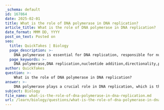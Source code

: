 ```yaml
---
_schema: default
id: 167864
date: 2025-02-01
title: What is the role of DNA polymerase in DNA replication?
article_title: What is the role of DNA polymerase in DNA replication?
date_format: MMM DD, YYYY
post_on_text: Posted on
seo:
  title: QuickTakes | Biology
  page_description: >-
    DNA polymerase is essential for DNA replication, responsible for nucleotide addition, ensuring directionality, proofreading errors, and repairing DNA, maintaining genetic integrity.
  page_keywords: >-
    DNA polymerase,DNA replication,nucleotide addition,directionality,proofreading,post-replication repair,multiprotein complexes,fidelity factors
author: QuickTakes
question: >-
    What is the role of DNA polymerase in DNA replication?
answer: >-
    DNA polymerase plays a crucial role in DNA replication, which is the process of copying the genetic material in a cell. Here are the key functions and characteristics of DNA polymerase:\n\n1. **Nucleotide Addition**: DNA polymerase is responsible for adding nucleotides to the growing DNA strand during replication. It synthesizes new DNA by incorporating complementary nucleotides to the template strand, following the base-pairing rules (adenine pairs with thymine, and cytosine pairs with guanine).\n\n2. **Directionality**: DNA polymerase can only add nucleotides in the 5' to 3' direction. This means that it requires a primer with a free 3' hydroxyl group to initiate synthesis. The enzyme extends the primer by adding nucleotides to its 3' end.\n\n3. **Proofreading Activity**: Many DNA polymerases possess proofreading capabilities through their exonuclease activity. This allows them to remove incorrectly paired nucleotides immediately after they are added, thus enhancing the fidelity of DNA replication. For example, DNA Polymerase I in prokaryotes has 5' to 3' exonuclease activity, which helps in correcting errors during replication.\n\n4. **Post-Replication Repair**: In addition to the proofreading function, DNA polymerase is involved in post-replication repair mechanisms, such as mismatch repair. These processes identify and correct any remaining errors that may have escaped the proofreading activity, further ensuring the accuracy of the replicated DNA.\n\n5. **Multiprotein Complexes**: DNA replication is a highly coordinated process that involves multiprotein complexes. DNA polymerase works in conjunction with other enzymes, such as helicase (which unwinds the DNA double helix) and ligase (which joins Okazaki fragments on the lagging strand), to ensure efficient and accurate replication of the genetic material.\n\n6. **Fidelity Factors**: The overall fidelity of DNA replication is influenced by several factors, including the selectivity of DNA polymerase for the correct nucleotide, the availability of nucleotides, and the condition of the DNA template. Any lesions or damage to the DNA can affect the fidelity of replication.\n\nIn summary, DNA polymerase is essential for the accurate and efficient synthesis of new DNA strands during replication, with its proofreading and repair functions playing a vital role in maintaining genetic integrity.
subject: Biology
file_name: what-is-the-role-of-dna-polymerase-in-dna-replication.md
url: /learn/biology/questions/what-is-the-role-of-dna-polymerase-in-dna-replication
---
```


&nbsp;